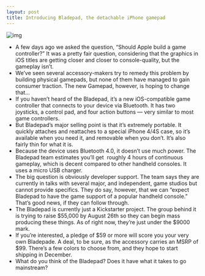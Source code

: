 ```yaml
---
layout: post
title: Introducing Bladepad, the detachable iPhone gamepad
---
```

![img](http://media.idownloadblog.com/wp-content/uploads/2012/08/bladepad.jpg)
* A few days ago we asked the question, “Should Apple build a game controller?” It was a pretty fair question, considering that the graphics in iOS titles are getting closer and closer to console-quality, but the gameplay isn’t.
* We’ve seen several accessory-makers try to remedy this problem by building physical gamepads, but none of them have managed to gain consumer traction. The new Gamepad, however, is hoping to change that…
* If you haven’t heard of the Bladepad, it’s a new iOS-compatible game controller that connects to your device via Bluetooth. It has two joysticks, a control pad, and four action buttons — very similar to most game controllers.
* But Bladepad’s major selling point is that it’s extremely portable. It quickly attaches and reattaches to a special iPhone 4/4S case, so it’s available when you need it, and removable when you don’t. It’s also fairly thin for what it is.
* Because the device uses Bluetooth 4.0, it doesn’t use much power. The Bladepad team estimates you’ll get  roughly 4 hours of continuous gameplay, which is decent compared to other handheld consoles. It uses a micro USB charger.
* The big question is obviously developer support. The team says they are currently in talks with several major, and independent, game studios but cannot provide specifics. They do say, however, that we can “expect Bladepad to have the game support of a popular handheld console.” That’s good news, if they can follow through.
* The Bladepad is currently just a Kickstarter project. The group behind it is trying to raise $55,000 by August 26th so they can begin mass producing these things. As of right now, they’re just under the $9000 mark.
* If you’re interested, a pledge of $59 or more will score you your very own Bladepade. A deal, to be sure, as the accessory carries an MSRP of $99. There’s a few colors to choose from, and they hope to start shipping in December.
* What do you think of the Bladepad? Does it have what it takes to go mainstream?

